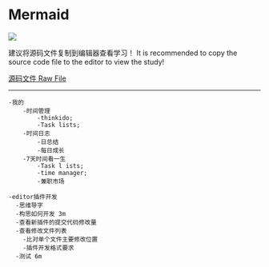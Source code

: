 # Mermaid

![](https://raw.githubusercontent.com/JaxsonWang/WP-Editor.md/docs/screenshots/Interface-logo.jpg)

建议将源码文件复制到编辑器查看学习！
It is recommended to copy the source code file to the editor to view the study!

[源码文件 Raw File](https://raw.githubusercontent.com/JaxsonWang/WP-Editor.md/docs/Example/MindMap.md)

---

```mind
-我的
	-时间管理
		-thinkido;
		-Task lists;
	-时间日志
		-日总结
		-每日成长
	-7天时间看一生
		-Task l ists;
		-time manager;
		-兼职市场
```

```mind
-editor插件开发
  -思维导字
  -构思如何开发 3m
  -查看新插件的提交代码修改量
  -查看修改文件列表
    -比对单个文件主要修改位置
    -插件开发格式要求
  -测试 6m
```